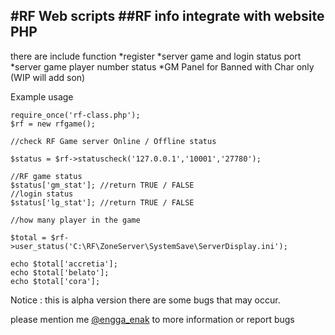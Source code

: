 #RF Web scripts
##RF info integrate with website PHP
--------------------------------------------
there are include function
	*register
	*server game and login status port
	*server game player number status
	*GM Panel for Banned with Char only (WIP will add son)

Example usage

	require_once('rf-class.php');
	$rf = new rfgame();

	//check RF Game server Online / Offline status

	$status = $rf->statuscheck('127.0.0.1','10001','27780');

	//RF game status
	$status['gm_stat']; //return TRUE / FALSE
	//login status
	$status['lg_stat']; //return TRUE / FALSE

	//how many player in the game

	$total = $rf->user_status('C:\RF\ZoneServer\SystemSave\ServerDisplay.ini');

	echo $total['accretia'];
	echo $total['belato'];
	echo $total['cora'];

Notice : this is alpha version
there are some bugs that may occur.

please mention me [@engga_enak](http://twitter/engga_enak) to more information or report bugs